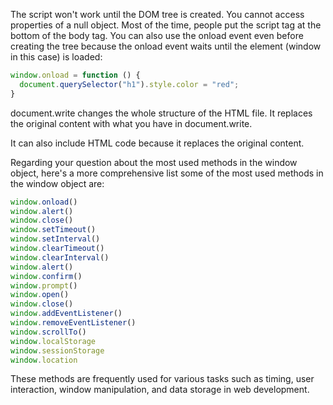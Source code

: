 The script won't work until the DOM tree is created. You cannot access properties of a null object.
Most of the time, people put the script tag at the bottom of the body tag.
You can also use the onload event even before creating the tree because the onload event waits until the element (window in this case) is loaded:

```javascript
window.onload = function () {
  document.querySelector("h1").style.color = "red";
}
```

document.write changes the whole structure of the HTML file. It replaces the original content with what you have in document.write.

It can also include HTML code because it replaces the original content.

Regarding your question about the most used methods in the window object, here's a more comprehensive list some of the most used methods in the window object are:

```javascript
window.onload()
window.alert()
window.close()
window.setTimeout()
window.setInterval()
window.clearTimeout()
window.clearInterval()
window.alert()
window.confirm()
window.prompt()
window.open()
window.close()
window.addEventListener()
window.removeEventListener()
window.scrollTo()
window.localStorage
window.sessionStorage
window.location
```

These methods are frequently used for various tasks such as timing, user interaction, window manipulation, and data storage in web development.